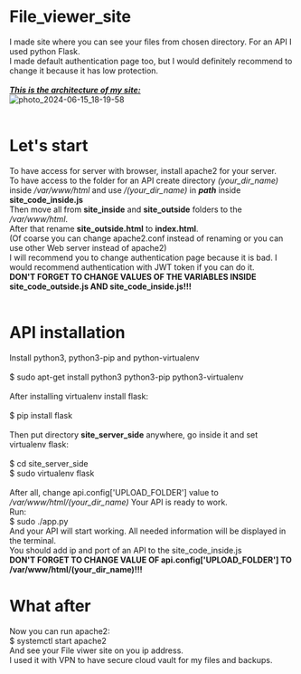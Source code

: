 # File_viewer_site
I made site where you can see your files from chosen directory. For an API I used python Flask.<br>
I made default authentication page too, but I would definitely recommend to change it because it has low protection.<br>
<br>
<ins>***This is the architecture of my site:***<br></ins>
![photo_2024-06-15_18-19-58](https://github.com/Bl1tz2200/File_viewer_site/assets/154754925/03e70c2a-3dad-4e88-a752-98f5f0fb70d3)<br>
<br>

# Let's start
To have access for server with browser, install apache2 for your server.<br>
To have access to the folder for an API create directory *(your_dir_name)* inside */var/www/html* and use */(your_dir_name)* in ***path*** inside **site_code_inside.js**<br>
Then move all from **site_inside** and **site_outside** folders to the */var/www/html*.<br>
After that rename **site_outside.html** to **index.html**.<br>
(Of coarse you can change apache2.conf instead of renaming or you can use other Web server instead of apache2)<br>
I will recommend you to change authentication page because it is bad. I would recommend authentication with JWT token if you can do it.<br>
****DON'T FORGET TO CHANGE VALUES OF THE VARIABLES INSIDE site_code_outside.js AND site_code_inside.js!!!****<br>
<br>

# API installation
Install python3, python3-pip and python-virtualenv<br>
<br>
$  sudo apt-get install python3 python3-pip python3-virtualenv<br>
<br>
After installing virtualenv install flask:<br>
<br>
$  pip install flask<br>
<br>
Then put directory **site_server_side** anywhere, go inside it and set virtualenv flask:<br>
<br>
$  cd site_server_side<br>
$  sudo virtualenv flask<br>
<br>
After all, change api.config\['UPLOAD_FOLDER'\] value to */var/www/html/(your_dir_name)* 
Your API is ready to work.<br>
Run:<br>
$  sudo ./app.py<br>
And your API will start working. All needed information will be displayed in the terminal.<br>
You should add ip and port of an API to the site_code_inside.js<br>
****DON'T FORGET TO CHANGE VALUE OF api.config\['UPLOAD_FOLDER'\] TO /var/www/html/(your_dir_name)!!!****<br>

# What after
Now you can run apache2:<br>
$  systemctl start apache2<br>
And see your File viwer site on you ip address.<br>
I used it with VPN to have secure cloud vault for my files and backups.<br>



